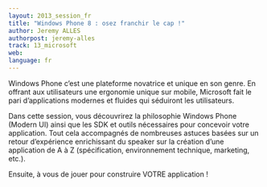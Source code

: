 ```yaml
---
layout: 2013_session_fr
title: "Windows Phone 8 : osez franchir le cap !"
author: Jeremy ALLES
authorpost: jeremy-alles
track: 13_microsoft
web: 
language: fr
---
```


Windows Phone c’est une plateforme novatrice et unique en son genre. En offrant aux utilisateurs une ergonomie unique sur mobile, Microsoft fait le pari d’applications modernes et fluides qui séduiront les utilisateurs.

Dans cette session, vous découvrirez la philosophie Windows Phone (Modern UI) ainsi que les SDK et outils nécessaires pour concevoir votre application. Tout cela accompagnés de nombreuses astuces basées sur un retour d’expérience enrichissant du speaker sur la création d’une application de A à Z (spécification, environnement technique, marketing, etc.).

Ensuite, à vous de jouer pour construire VOTRE application !
